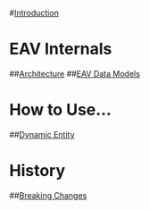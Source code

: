 #[Introduction](intro.md)
# EAV Internals
##[Architecture](xref:Articles.Architecture)
##[EAV Data Models](xref:Articles.EavCoreDataModels)
# How to Use...
##[Dynamic Entity](xref:Articles.DynamicEntity)
# History
##[Breaking Changes](xref:Articles.ChangeLog.BreakingChanges)